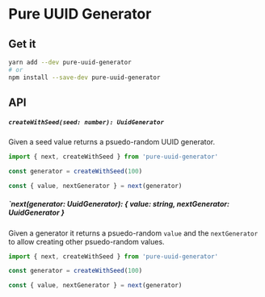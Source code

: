 # Pure UUID Generator

## Get it

```sh
yarn add --dev pure-uuid-generator
# or
npm install --save-dev pure-uuid-generator
```

## API

##### `createWithSeed(seed: number): UuidGenerator`

Given a seed value returns a psuedo-random UUID generator.

```typescript
import { next, createWithSeed } from 'pure-uuid-generator'

const generator = createWithSeed(100)

const { value, nextGenerator } = next(generator)
```

##### `next(generator: UuidGenerator): { value: string, nextGenerator: UuidGenerator }

Given a generator it returns a psuedo-random `value` and the `nextGenerator` to
allow creating other psuedo-random values.

```typescript
import { next, createWithSeed } from 'pure-uuid-generator'

const generator = createWithSeed(100)

const { value, nextGenerator } = next(generator)
```